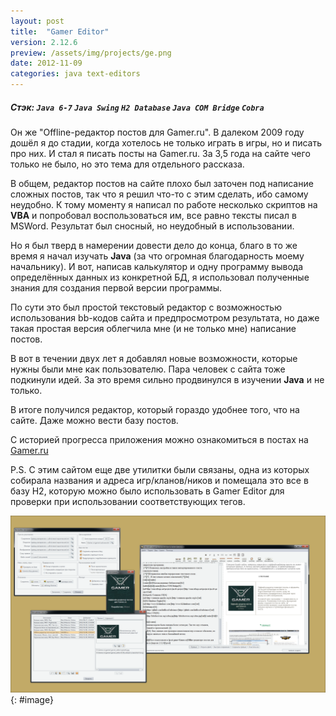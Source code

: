 ```yaml
---
layout: post
title:  "Gamer Editor"
version: 2.12.6
preview: /assets/img/projects/ge.png
date: 2012-11-09
categories: java text-editors
---
```

##### Стэк: `Java 6-7` `Java Swing` `H2 Database` `Java COM Bridge` `Cobra`
<!--more-->
Он же "Offline-редактор постов для Gamer.ru". В далеком 2009 году дошёл я до стадии, 
когда хотелось не только играть в игры, но и писать про них. И стал я писать посты 
на Gamer.ru. За 3,5 года на сайте чего только не было, но это тема для отдельного 
рассказа. 

В общем, редактор постов на сайте плохо был заточен под написание сложных постов, 
так что я решил что-то с этим сделать, ибо самому неудобно. К тому моменту я 
написал по работе несколько скриптов на **VBA** и попробовал воспользоваться им, 
все равно тексты писал в MSWord. Результат был сносный, но неудобный в использовании.

Но я был тверд в намерении довести дело до конца, благо в то же время я начал изучать 
**Java** (за что огромная благодарность моему начальнику). И вот, написав калькулятор 
и одну программу вывода определённых данных из конкретной БД, я использовал полученные 
знания для создания первой версии программы.

По сути это был простой текстовый редактор с возможностью использования bb-кодов сайта 
и предпросмотром результата, но даже такая простая версия облегчила мне (и не только мне) 
написание постов.

В вот в течении двух лет я добавлял новые возможности, которые нужны были мне как 
пользователю. Пара человек с сайта тоже подкинули идей. За это время сильно продвинулся 
в изучении **Java** и не только.

В итоге получился редактор, который гораздо удобнее того, что на сайте. Даже можно вести 
базу постов. 

С историей прогресса приложения можно ознакомиться в постах на [Gamer.ru][search-link]

P.S. С этим сайтом еще две утилитки были связаны, одна из которых собирала названия и 
адреса игр/кланов/ников и помещала это все в базу H2, которую можно было использовать 
в Gamer Editor для проверки при использовании соответствующих тегов. 

![](/assets/img/projects/ge.png){: #image}

[search-link]:http://www.gamer.ru/search/posts?q=Offline%5C-%D1%80%D0%B5%D0%B4%D0%B0%D0%BA%D1%82%D0%BE%D1%80